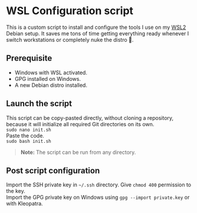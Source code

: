 # WSL Configuration script
This is a custom script to install and configure the tools I use on my [WSL2](https://learn.microsoft.com/fr-fr/windows/wsl/) Debian setup. It saves me tons of time getting everything ready whenever I switch workstations or completely nuke the distro 🗿. 

## Prerequisite
* Windows with WSL activated.
* GPG installed on Windows.
* A new Debian distro installed.

## Launch the script
This script can be copy-pasted directly, without cloning a repository, because it will initialize all required Git directories on its own.\
`sudo nano init.sh`\
Paste the code.\
`sudo bash init.sh`

> **Note:** The script can be run from any directory.

## Post script configuration
Import the SSH private key in `~/.ssh` directory. Give `chmod 400` permission to the key.\
Import the GPG private key on Windows using  `gpg --import private.key` or with Kleopatra.
